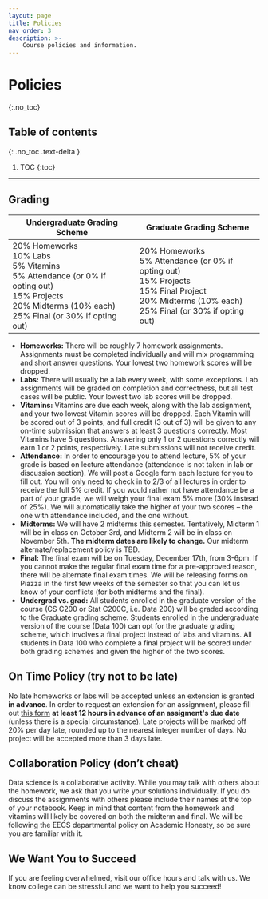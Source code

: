 ```yaml
---
layout: page
title: Policies
nav_order: 3
description: >-
    Course policies and information.
---
```


# Policies
{:.no_toc}


## Table of contents
{: .no_toc .text-delta }

1. TOC
{:toc}

---

## Grading


| **Undergraduate Grading Scheme** | **Graduate Grading Scheme** |
| -- | -- |
| 20% Homeworks <br> 10% Labs <br> 5% Vitamins <br> 5% Attendance (or 0% if opting out) <br> 15% Projects <br> 20% Midterms (10% each) <br> 25% Final (or 30% if opting out) | 20% Homeworks <br> 5% Attendance (or 0% if opting out) <br> 15% Projects <br> 15% Final Project <br> 20% Midterms (10% each) <br> 25% Final (or 30% if opting out)  |

- **Homeworks:** There will be roughly 7 homework assignments. Assignments must be completed individually and will mix programming and short answer questions. Your lowest two homework scores will be dropped.
- **Labs:** There will usually be a lab every week, with some exceptions. Lab assignments will be graded on completion and correctness, but all test cases will be public. Your lowest two lab scores will be dropped.
- **Vitamins:** Vitamins are due each week, along with the lab assignment, and your two lowest Vitamin scores will be dropped. Each Vitamin will be scored out of 3 points, and full credit (3 out of 3) will be given to any on-time submission that answers at least 3 questions correctly. Most Vitamins have 5 questions. Answering only 1 or 2 questions correctly will earn 1 or 2 points, respectively. Late submissions will not receive credit.
- **Attendance:** In order to encourage you to attend lecture, 5% of your grade is based on lecture attendance (attendance is not taken in lab or discussion section). We will post a Google form each lecture for you to fill out. You will only need to check in to 2/3 of all lectures in order to receive the full 5% credit. If you would rather not have attendance be a part of your grade, we will weigh your final exam 5% more (30% instead of 25%). We will automatically take the higher of your two scores – the one with attendance included, and the one without.
- **Midterms:** We will have 2 midterms this semester. Tentatively, Midterm 1 will be in class on October 3rd, and Midterm 2 will be in class on November 5th. **The midterm dates are likely to change.** Our midterm alternate/replacement policy is TBD.
- **Final:** The final exam will be on Tuesday, December 17th, from 3-6pm. If you cannot make the regular final exam time for a pre-approved reason, there will be alternate final exam times. We will be releasing forms on Piazza in the first few weeks of the semester so that you can let us know of your conflicts (for both midterms and the final).
- **Undergrad vs. grad:** All students enrolled in the graduate version of the course (CS C200 or Stat C200C, i.e. Data 200) will be graded according to the Graduate grading scheme. Students enrolled in the undergraduate version of the course (Data 100) can opt for the graduate grading scheme, which involves a final project instead of labs and vitamins. All students in Data 100 who complete a final project will be scored under both grading schemes and given the higher of the two scores.

## On Time Policy (try not to be late)
No late homeworks or labs will be accepted unless an extension is granted **in advance**. In order to request an extension for an assignment, please fill out [this form](https://docs.google.com/forms/d/1_2YIiOlSntCq8p8WyCp5d2l1DyMLZlQUvOVKvK5XtkY/) **at least 12 hours in advance of an assigment's due date** (unless there is a special circumstance). Late projects will be marked off 20% per day late, rounded up to the nearest integer number of days. No project will be accepted more than 3 days late.

## Collaboration Policy (don’t cheat)
Data science is a collaborative activity. While you may talk with others about the homework, we ask that you write your solutions individually. If you do discuss the assignments with others please include their names at the top of your notebook. Keep in mind that content from the homework and vitamins will likely be covered on both the midterm and final. We will be following the EECS departmental policy on Academic Honesty, so be sure you are familiar with it.

## We Want You to Succeed
If you are feeling overwhelmed, visit our office hours and talk with us. We know college can be stressful and we want to help you succeed!